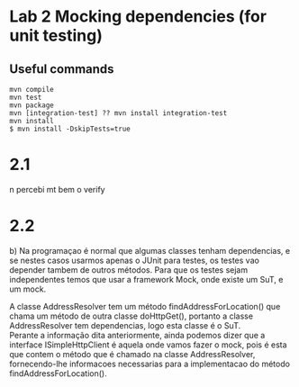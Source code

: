 # Lab 2 Mocking dependencies (for unit testing)

## Useful commands 
```
mvn compile
mvn test
mvn package
mvn [integration-test] ?? mvn install integration-test
mvn install
$ mvn install -DskipTests=true
```

# 2.1
n percebi mt bem o verify

# 2.2

b) 
Na programaçao é normal que algumas classes tenham dependencias, e se nestes casos usarmos apenas o JUnit para testes, os testes vao depender tambem de outros métodos. Para que os testes sejam independentes temos que usar a framework Mock, onde existe um SuT, e um mock.

A classe AddressResolver tem um método findAddressForLocation() que chama um método de outra classe doHttpGet(), portanto a classe AddressResolver tem dependencias, logo esta classe é o SuT.   
Perante a informação dita anteriormente, ainda podemos dizer que a interface ISimpleHttpClient é aquela onde vamos fazer o mock, pois é esta que contem o método que é chamado na classe AddressResolver, fornecendo-lhe informacoes necessarias para a implementacao do método findAddressForLocation(). 
